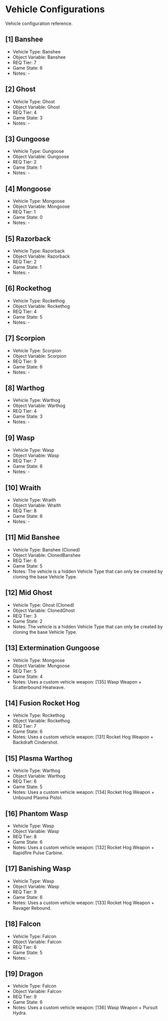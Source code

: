 # Vehicle Configurations

Vehicle configuration reference.

<!--
## [#] Vehicle Name
- Vehicle Type: Vehicle Type
- Object Variable: Variable Name
- REQ Tier: #
- Game State: #
- Notes: -
-->

## [1] Banshee
- Vehicle Type: Banshee
- Object Variable: Banshee
- REQ Tier: 7
- Game State: 6
- Notes: -

## [2] Ghost
- Vehicle Type: Ghost
- Object Variable: Ghost
- REQ Tier: 4
- Game State: 3
- Notes: -

## [3] Gungoose
- Vehicle Type: Gungoose
- Object Variable: Gungoose
- REQ Tier: 2
- Game State: 1
- Notes: -

## [4] Mongoose
- Vehicle Type: Mongoose
- Object Variable: Mongoose
- REQ Tier: 1
- Game State: 0
- Notes: -

## [5] Razorback
- Vehicle Type: Razorback
- Object Variable: Razorback
- REQ Tier: 2
- Game State: 1
- Notes: -

## [6] Rockethog
- Vehicle Type: Rockethog
- Object Variable: Rockethog
- REQ Tier: 4
- Game State: 5
- Notes: -

## [7] Scorpion
- Vehicle Type: Scorpion
- Object Variable: Scorpion
- REQ Tier: 9
- Game State: 6
- Notes: -

## [8] Warthog
- Vehicle Type: Warthog
- Object Variable: Warthog
- REQ Tier: 4
- Game State: 3
- Notes: -

## [9] Wasp
- Vehicle Type: Wasp
- Object Variable: Wasp
- REQ Tier: 7
- Game State: 6
- Notes: -

## [10] Wraith
- Vehicle Type: Wraith
- Object Variable: Wraith
- REQ Tier: 8
- Game State: 6
- Notes: -

## [11] Mid Banshee
- Vehicle Type: Banshee (Cloned)
- Object Variable: ClonedBanshee
- REQ Tier: 6
- Game State: 5
- Notes: The vehicle is a hidden Vehicle Type that can only be created by cloning the base Vehicle Type.

## [12] Mid Ghost
- Vehicle Type: Ghost (Cloned)
- Object Variable: ClonedGhost
- REQ Tier: 3
- Game State: 2
- Notes: The vehicle is a hidden Vehicle Type that can only be created by cloning the base Vehicle Type.

## [13] Extermination Gungoose
- Vehicle Type: Mongoose
- Object Variable: Mongoose
- REQ Tier: 5
- Game State: 4
- Notes: Uses a custom vehicle weapon: [135] Wasp Weapon + Scatterbound Heatwave.

## [14] Fusion Rocket Hog
- Vehicle Type: Rockethog
- Object Variable: Rockethog
- REQ Tier: 7
- Game State: 6
- Notes: Uses a custom vehicle weapon: [131] Rocket Hog Weapon + Backdraft Cindershot.

## [15] Plasma Warthog
- Vehicle Type: Warthog
- Object Variable: Warthog
- REQ Tier: 6
- Game State: 5
- Notes: Uses a custom vehicle weapon: [134] Rocket Hog Weapon + Unbound Plasma Pistol.

## [16] Phantom Wasp
- Vehicle Type: Wasp
- Object Variable: Wasp
- REQ Tier: 8
- Game State: 6
- Notes: Uses a custom vehicle weapon: [132] Rocket Hog Weapon + Rapidfire Pulse Carbine.

## [17] Banishing Wasp
- Vehicle Type: Wasp
- Object Variable: Wasp
- REQ Tier: 9
- Game State: 6
- Notes: Uses a custom vehicle weapon: [133] Rocket Hog Weapon + Ravager Rebound.

## [18] Falcon
- Vehicle Type: Falcon
- Object Variable: Falcon
- REQ Tier: 6
- Game State: 5
- Notes: -

## [19] Dragon
- Vehicle Type: Falcon
- Object Variable: Falcon
- REQ Tier: 9
- Game State: 6
- Notes: Uses a custom vehicle weapon: [136] Wasp Weapon + Pursuit Hydra.

